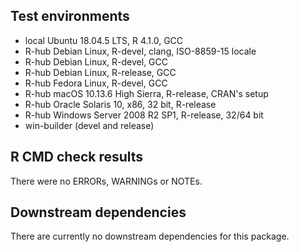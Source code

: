 ## Test environments

* local Ubuntu 18.04.5 LTS, R 4.1.0, GCC
* R-hub Debian Linux, R-devel, clang, ISO-8859-15 locale
* R-hub Debian Linux, R-devel, GCC
* R-hub Debian Linux, R-release, GCC
* R-hub Fedora Linux, R-devel, GCC
* R-hub macOS 10.13.6 High Sierra, R-release, CRAN's setup
* R-hub Oracle Solaris 10, x86, 32 bit, R-release
* R-hub Windows Server 2008 R2 SP1, R-release, 32/64 bit
* win-builder (devel and release)

## R CMD check results

There were no ERRORs, WARNINGs or NOTEs.

## Downstream dependencies

There are currently no downstream dependencies for this package.
